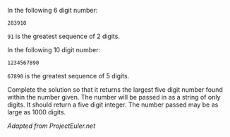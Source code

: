 In the following 6 digit number:

```
283910
```

`91` is the greatest sequence of 2 digits.

In the following 10 digit number:
```
1234567890
```

`67890` is the greatest sequence of 5 digits.

Complete the solution so that it returns the largest five digit number found within the number given. The number will be passed in as a string of only digits. It should return a five digit integer. The number passed may be as large as 1000 digits. 

*Adapted from ProjectEuler.net*